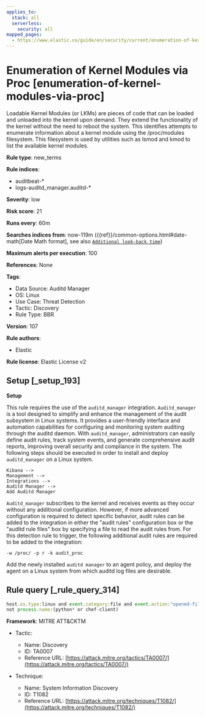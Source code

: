 ```yaml
---
applies_to:
  stack: all
  serverless:
    security: all
mapped_pages:
  - https://www.elastic.co/guide/en/security/current/enumeration-of-kernel-modules-via-proc.html
---
```


# Enumeration of Kernel Modules via Proc [enumeration-of-kernel-modules-via-proc]

Loadable Kernel Modules (or LKMs) are pieces of code that can be loaded and unloaded into the kernel upon demand. They extend the functionality of the kernel without the need to reboot the system. This identifies attempts to enumerate information about a kernel module using the /proc/modules filesystem. This filesystem is used by utilities such as lsmod and kmod to list the available kernel modules.

**Rule type**: new_terms

**Rule indices**:

* auditbeat-*
* logs-auditd_manager.auditd-*

**Severity**: low

**Risk score**: 21

**Runs every**: 60m

**Searches indices from**: now-119m ({{ref}}/common-options.html#date-math[Date Math format], see also [`Additional look-back time`](docs-content://solutions/security/detect-and-alert/create-detection-rule.md#rule-schedule))

**Maximum alerts per execution**: 100

**References**: None

**Tags**:

* Data Source: Auditd Manager
* OS: Linux
* Use Case: Threat Detection
* Tactic: Discovery
* Rule Type: BBR

**Version**: 107

**Rule authors**:

* Elastic

**Rule license**: Elastic License v2

## Setup [_setup_193]

**Setup**

This rule requires the use of the `auditd_manager` integration. `Auditd_manager` is a tool designed to simplify and enhance the management of the audit subsystem in Linux systems. It provides a user-friendly interface and automation capabilities for configuring and monitoring system auditing through the auditd daemon. With `auditd_manager`, administrators can easily define audit rules, track system events, and generate comprehensive audit reports, improving overall security and compliance in the system. The following steps should be executed in order to install and deploy `auditd_manager` on a Linux system.

```
Kibana -->
Management -->
Integrations -->
Auditd Manager -->
Add Auditd Manager
```

`Auditd_manager` subscribes to the kernel and receives events as they occur without any additional configuration. However, if more advanced configuration is required to detect specific behavior, audit rules can be added to the integration in either the "audit rules" configuration box or the "auditd rule files" box by specifying a file to read the audit rules from. For this detection rule to trigger, the following additional audit rules are required to be added to the integration:

```
-w /proc/ -p r -k audit_proc
```

Add the newly installed `auditd manager` to an agent policy, and deploy the agent on a Linux system from which auditd log files are desirable.


## Rule query [_rule_query_314]

```js
host.os.type:linux and event.category:file and event.action:"opened-file" and file.path:"/proc/modules" and
not process.name:(python* or chef-client)
```

**Framework**: MITRE ATT&CKTM

* Tactic:

    * Name: Discovery
    * ID: TA0007
    * Reference URL: [https://attack.mitre.org/tactics/TA0007/](https://attack.mitre.org/tactics/TA0007/)

* Technique:

    * Name: System Information Discovery
    * ID: T1082
    * Reference URL: [https://attack.mitre.org/techniques/T1082/](https://attack.mitre.org/techniques/T1082/)



